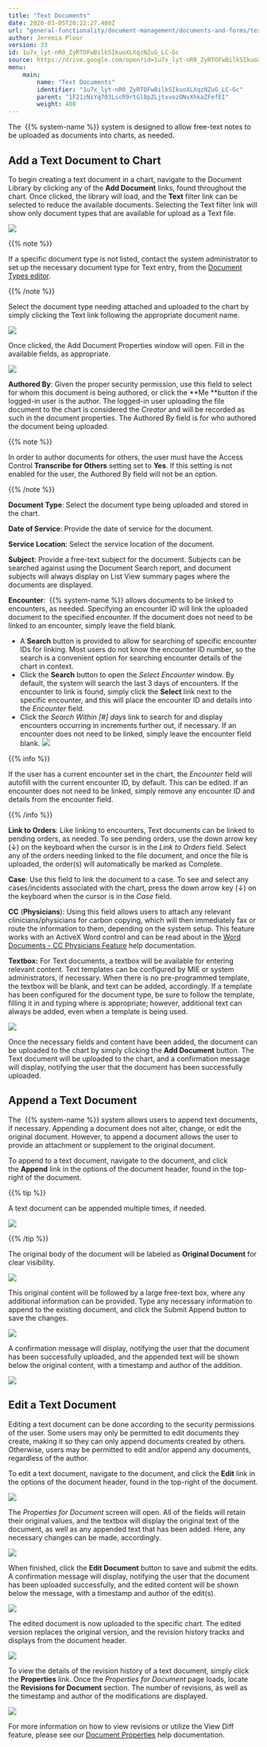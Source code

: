 ```yaml
---
title: "Text Documents"
date: 2020-03-05T20:22:27.480Z
url: "general-functionality/document-management/documents-and-forms/text-documents.html"
author: Jeremia Ploor
version: 33
id: 1u7x_lyt-nR0_ZyRTOFwBilkSIkuoXLXqzNZuG_LC-Gc
source: https://drive.google.com/open?id=1u7x_lyt-nR0_ZyRTOFwBilkSIkuoXLXqzNZuG_LC-Gc
menu:
    main:
        name: "Text Documents"
        identifier: "1u7x_lyt-nR0_ZyRTOFwBilkSIkuoXLXqzNZuG_LC-Gc"
        parent: "1F21zNiYq703LscR9rtGl8pZLjtxvozONvXhkaZFefEI"
        weight: 400
---
```

The  {{% system-name %}} system is designed to allow free-text notes to be uploaded as documents into charts, as needed.

## Add a Text Document to Chart

To begin creating a text document in a chart, navigate to the Document Library by clicking any of the **Add Document** links, found throughout the chart. Once clicked, the library will load, and the **Text** filter link can be selected to reduce the available documents. Selecting the Text filter link will show only document types that are available for upload as a Text file.

![](../../../external_files/54ec6e73928a61d3403d3fadb027a785.png)



{{% note %}}

If a specific document type is not listed, contact the system administrator to set up the necessary document type for Text entry, from the [Document Types editor](https://system/?f=chart&s=dteditor&t=Document+Types&tabmodule=admin&tabselect=Document+Types).

{{% /note %}}


Select the document type needing attached and uploaded to the chart by simply clicking the Text link following the appropriate document name.

![](../../../external_files/02fa440621903c020160d9a4fd58e90d.png)

Once clicked, the Add Document Properties window will open. Fill in the available fields, as appropriate.

![](../../../external_files/2cb21a8698d1c62a48bfffc4028a033e.png)

**Authored By**: Given the proper security permission, use this field to select for whom this document is being authored, or click the **Me **button if the logged-in user is the author. The logged-in user uploading the file document to the chart is considered the *Creator* and will be recorded as such in the document properties. The Authored By field is for who authored the document being uploaded.

{{% note %}}

In order to author documents for others, the user must have the Access Control **Transcribe for Others** setting set to **Yes**. If this setting is not enabled for the user, the Authored By field will not be an option.

{{% /note %}}


**Document Type**: Select the document type being uploaded and stored in the chart.

**Date of Service**: Provide the date of service for the document.

**Service Location**: Select the service location of the document.

**Subject**: Provide a free-text subject for the document. Subjects can be searched against using the Document Search report, and document subjects will always display on List View summary pages where the documents are displayed.

**Encounter**:  {{% system-name %}} allows documents to be linked to encounters, as needed. Specifying an encounter ID will link the uploaded document to the specified encounter. If the document does not need to be linked to an encounter, simply leave the field blank.

* A <strong>Search</strong> button is provided to allow for searching of specific encounter IDs for linking. Most users do not know the encounter ID number, so the search is a convenient option for searching encounter details of the chart in context.
* Click the <strong>Search</strong> button to open the <em>Select Encounter</em> window. By default, the system will search the last 3 days of encounters. If the encounter to link is found, simply click the <strong>Select</strong> link next to the specific encounter, and this will place the encounter ID and details into the <em>Encounter</em> field.
* Click the <em>Search Within [#] days</em> link to search for and display encounters occurring in increments further out, if necessary. If an encounter does not need to be linked, simply leave the encounter field blank.    ![](../../../external_files/ce3aff314ae32d9b093c8e061d2d28b8.png)



{{% info %}}

If the user has a current encounter set in the chart, the *Encounter* field will autofill with the current encounter ID, by default. This can be edited. If an encounter does not need to be linked, simply remove any encounter ID and details from the encounter field.

{{% /info %}}


**Link to Orders**: Like linking to encounters, Text documents can be linked to pending orders, as needed. To see pending orders, use the down arrow key (↓) on the keyboard when the cursor is in the *Link to Orders* field. Select any of the orders needing linked to the file document, and once the file is uploaded, the order(s) will automatically be marked as Complete.

**Case**: Use this field to link the document to a case. To see and select any cases/incidents associated with the chart, press the down arrow key (↓) on the keyboard when the cursor is in the *Case* field.

**CC** (**Physicians**): Using this field allows users to attach any relevant clinicians/physicians for carbon copying, which will then immediately fax or route the information to them, depending on the system setup. This feature works with an ActiveX Word control and can be read about in the [Word Documents - CC Physicians Feature](word-documents-cc-physicians-feature.html) help documentation.

**Textbox:** For Text documents, a textbox will be available for entering relevant content. Text templates can be configured by MIE or system administrators, if necessary. When there is no pre-programmed template, the textbox will be blank, and text can be added, accordingly. If a template has been configured for the document type, be sure to follow the template, filling it in and typing where is appropriate; however, additional text can always be added, even when a template is being used.

![](../../../external_files/fa188986000c7db1d3d0a5b019dd9c13.png)

Once the necessary fields and content have been added, the document can be uploaded to the chart by simply clicking the **Add Document** button. The Text document will be uploaded to the chart, and a confirmation message will display, notifying the user that the document has been successfully uploaded.

## Append a Text Document

The  {{% system-name %}} system allows users to append text documents, if necessary. Appending a document does not alter, change, or edit the original document. However, to append a document allows the user to provide an attachment or supplement to the original document.

To append to a text document, navigate to the document, and click the **Append** link in the options of the document header, found in the top-right of the document.

{{% tip %}}

A text document can be appended multiple times, if needed.

![](../../../external_files/0f545f5b433aba74ee25081886ceba40.png)

{{% /tip %}}


The original body of the document will be labeled as **Original Document** for clear visibility.

![](../../../external_files/8a8e17562e6e8e28c3cf753f5efcfb50.png)

This original content will be followed by a large free-text box, where any additional information can be provided. Type any necessary information to append to the existing document, and click the Submit Append button to save the changes.

![](../../../external_files/985cd65b26141f7f5d4147fadf7d2dbf.png)

A confirmation message will display, notifying the user that the document has been successfully uploaded, and the appended text will be shown below the original content, with a timestamp and author of the addition.

![](../../../external_files/c2c41939e09e16dfd24db17ffe5939fe.png)

## Edit a Text Document

Editing a text document can be done according to the security permissions of the user. Some users may only be permitted to edit documents they create, making it so they can only append documents created by others. Otherwise, users may be permitted to edit and/or append any documents, regardless of the author.

To edit a text document, navigate to the document, and click the **Edit** link in the options of the document header, found in the top-right of the document.



![](../../../external_files/da94588fb117f974a30af75efe082208.png)



The *Properties for Document* screen will open. All of the fields will retain their original values, and the textbox will display the original text of the document, as well as any appended text that has been added. Here, any necessary changes can be made, accordingly.



![](../../../external_files/6e9ddcc7edd8551374c80730dfb86ab5.png)



When finished, click the **Edit Document** button to save and submit the edits. A confirmation message will display, notifying the user that the document has been uploaded successfully, and the edited content will be shown below the message, with a timestamp and author of the edit(s).



![](../../../external_files/990ac86f9365405de74257bb99d51e13.png)



The edited document is now uploaded to the specific chart. The edited version replaces the original version, and the revision history tracks and displays from the document header.



![](../../../external_files/bb66b5d1a64aa235e3c004beee492220.png)



To view the details of the revision history of a text document, simply click the **Properties** link. Once the *Properties for Document* page loads, locate the **Revisions for Document** section. The number of revisions, as well as the timestamp and author of the modifications are displayed.



![](../../../external_files/48e18e5d035d61c87c65a07dc5e139bd.png)



For more information on how to view revisions or utilize the View Diff feature, please see our [Document Properties](document-properties.html) help documentation.

